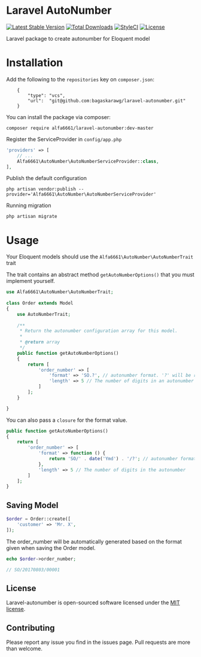 # Laravel AutoNumber

[![Latest Stable Version](https://poser.pugx.org/alfa6661/laravel-autonumber/v/stable)](https://packagist.org/packages/alfa6661/laravel-autonumber)
[![Total Downloads](https://poser.pugx.org/alfa6661/laravel-autonumber/downloads)](https://packagist.org/packages/alfa6661/laravel-autonumber)
[![StyleCI](https://styleci.io/repos/99206904/shield)](https://styleci.io/repos/99206904)
[![License](https://poser.pugx.org/alfa6661/laravel-autonumber/license)](https://packagist.org/packages/alfa6661/laravel-autonumber)


Laravel package to create autonumber for Eloquent model

# Installation

Add the following to the `repositories` key on `composer.json`:
```
    {
        "type": "vcs",
        "url":  "git@github.com:bagaskarawg/laravel-autonumber.git"
    }
```

You can install the package via composer:

```
composer require alfa6661/laravel-autonumber:dev-master
```

Register the ServiceProvider in `config/app.php`

```php
'providers' => [
    // ...
    Alfa6661\AutoNumber\AutoNumberServiceProvider::class,
],
```

Publish the default configuration

```
php artisan vendor:publish --provider='Alfa6661\AutoNumber\AutoNumberServiceProvider'
```

Running migration

```
php artisan migrate
```

# Usage

Your Eloquent models should use the `Alfa6661\AutoNumber\AutoNumberTrait` trait

The trait contains an abstract method `getAutoNumberOptions()` that you must implement yourself.


```php
use Alfa6661\AutoNumber\AutoNumberTrait;
    
class Order extends Model
{
    use AutoNumberTrait;
    
    /**
     * Return the autonumber configuration array for this model.
     *
     * @return array
     */
    public function getAutoNumberOptions()
    {
        return [
            'order_number' => [
                'format' => 'SO.?', // autonumber format. '?' will be replaced with the generated number.
                'length' => 5 // The number of digits in an autonumber
            ]
        ];
    }

}
```

You can also pass a `closure` for the format value.

```php
public function getAutoNumberOptions()
{
    return [
        'order_number' => [
            'format' => function () {
                return 'SO/' . date('Ymd') . '/?'; // autonumber format. '?' will be replaced with the generated number.
            },
            'length' => 5 // The number of digits in the autonumber
        ]
    ];
}
```

## Saving Model

```php
$order = Order::create([
    'customer' => 'Mr. X',
]);
```

The order_number will be automatically generated based on the format given when saving the Order model.

```php
echo $order->order_number;

// SO/20170803/00001
```

## License

Laravel-autonumber is open-sourced software licensed under the [MIT license](http://opensource.org/licenses/MIT).

## Contributing

Please report any issue you find in the issues page. Pull requests are more than welcome.
